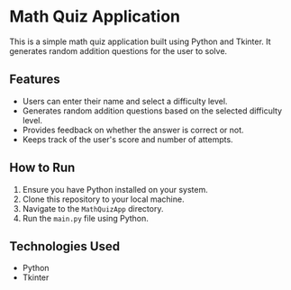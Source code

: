 # Math Quiz Application

This is a simple math quiz application built using Python and Tkinter. It generates random addition questions for the user to solve.

## Features

- Users can enter their name and select a difficulty level.
- Generates random addition questions based on the selected difficulty level.
- Provides feedback on whether the answer is correct or not.
- Keeps track of the user's score and number of attempts.

## How to Run

1. Ensure you have Python installed on your system.
2. Clone this repository to your local machine.
3. Navigate to the `MathQuizApp` directory.
4. Run the `main.py` file using Python.

## Technologies Used

- Python
- Tkinter
